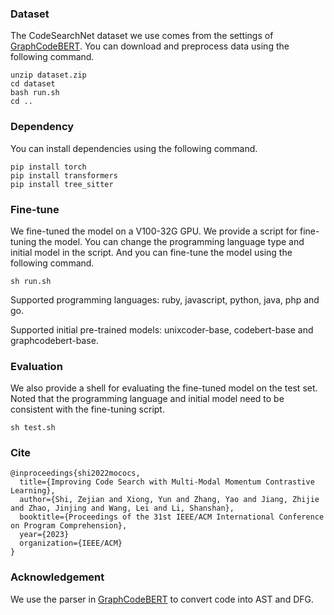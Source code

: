 ### Dataset
The CodeSearchNet dataset we use comes from the settings of [GraphCodeBERT](https://github.com/microsoft/CodeBERT/tree/master/GraphCodeBERT/codesearch). 
You can download and preprocess data using the following command. 
```shell
unzip dataset.zip
cd dataset
bash run.sh 
cd ..
```
### Dependency
You can install dependencies using the following command.
```shell
pip install torch
pip install transformers
pip install tree_sitter
```
### Fine-tune
We fine-tuned the model on a V100-32G GPU. We provide a script for fine-tuning the model. 
You can change the programming language type and initial model in the script. 
And you can fine-tune the model using the following command.
```shell
sh run.sh
```
Supported programming languages: ruby, javascript, python, java, php and go.

Supported initial pre-trained models: unixcoder-base, codebert-base and graphcodebert-base.
### Evaluation
We also provide a shell for evaluating the fine-tuned model on the test set. 
Noted that the programming language and initial model need to be consistent with the fine-tuning script.
```shell
sh test.sh
```
### Cite
```shell
@inproceedings{shi2022mococs,
  title={Improving Code Search with Multi-Modal Momentum Contrastive Learning},
  author={Shi, Zejian and Xiong, Yun and Zhang, Yao and Jiang, Zhijie and Zhao, Jinjing and Wang, Lei and Li, Shanshan},
  booktitle={Proceedings of the 31st IEEE/ACM International Conference on Program Comprehension},
  year={2023}
  organization={IEEE/ACM}
}
```
### Acknowledgement
We use the parser in [GraphCodeBERT](https://github.com/microsoft/CodeBERT/tree/master/GraphCodeBERT/codesearch) to convert code into AST and DFG. 


